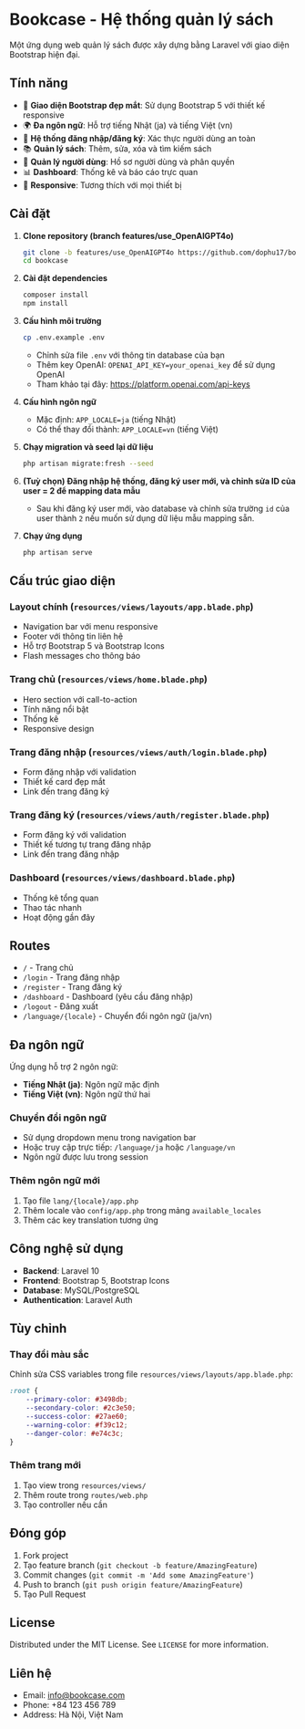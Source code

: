 # Bookcase - Hệ thống quản lý sách

Một ứng dụng web quản lý sách được xây dựng bằng Laravel với giao diện Bootstrap hiện đại.

## Tính năng

- 🎨 **Giao diện Bootstrap đẹp mắt**: Sử dụng Bootstrap 5 với thiết kế responsive
- 🌍 **Đa ngôn ngữ**: Hỗ trợ tiếng Nhật (ja) và tiếng Việt (vn)
- 🔐 **Hệ thống đăng nhập/đăng ký**: Xác thực người dùng an toàn
- 📚 **Quản lý sách**: Thêm, sửa, xóa và tìm kiếm sách
- 👥 **Quản lý người dùng**: Hồ sơ người dùng và phân quyền
- 📊 **Dashboard**: Thống kê và báo cáo trực quan
- 📱 **Responsive**: Tương thích với mọi thiết bị

## Cài đặt

1. **Clone repository (branch features/use_OpenAIGPT4o)**
   ```bash
   git clone -b features/use_OpenAIGPT4o https://github.com/dophu17/bookcase.git
   cd bookcase
   ```

2. **Cài đặt dependencies**
   ```bash
   composer install
   npm install
   ```

3. **Cấu hình môi trường**
   ```bash
   cp .env.example .env
   ```
   - Chỉnh sửa file `.env` với thông tin database của bạn
   - Thêm key OpenAI: `OPENAI_API_KEY=your_openai_key` để sử dụng OpenAI
   - Tham khảo tại đây: https://platform.openai.com/api-keys

4. **Cấu hình ngôn ngữ**
   - Mặc định: `APP_LOCALE=ja` (tiếng Nhật)
   - Có thể thay đổi thành: `APP_LOCALE=vn` (tiếng Việt)

5. **Chạy migration và seed lại dữ liệu**
   ```bash
   php artisan migrate:fresh --seed
   ```

6. **(Tuỳ chọn) Đăng nhập hệ thống, đăng ký user mới, và chỉnh sửa ID của user = 2 để mapping data mẫu**
   - Sau khi đăng ký user mới, vào database và chỉnh sửa trường `id` của user thành `2` nếu muốn sử dụng dữ liệu mẫu mapping sẵn.

7. **Chạy ứng dụng**
   ```bash
   php artisan serve
   ```

## Cấu trúc giao diện

### Layout chính (`resources/views/layouts/app.blade.php`)
- Navigation bar với menu responsive
- Footer với thông tin liên hệ
- Hỗ trợ Bootstrap 5 và Bootstrap Icons
- Flash messages cho thông báo

### Trang chủ (`resources/views/home.blade.php`)
- Hero section với call-to-action
- Tính năng nổi bật
- Thống kê
- Responsive design

### Trang đăng nhập (`resources/views/auth/login.blade.php`)
- Form đăng nhập với validation
- Thiết kế card đẹp mắt
- Link đến trang đăng ký

### Trang đăng ký (`resources/views/auth/register.blade.php`)
- Form đăng ký với validation
- Thiết kế tương tự trang đăng nhập
- Link đến trang đăng nhập

### Dashboard (`resources/views/dashboard.blade.php`)
- Thống kê tổng quan
- Thao tác nhanh
- Hoạt động gần đây

## Routes

- `/` - Trang chủ
- `/login` - Trang đăng nhập
- `/register` - Trang đăng ký
- `/dashboard` - Dashboard (yêu cầu đăng nhập)
- `/logout` - Đăng xuất
- `/language/{locale}` - Chuyển đổi ngôn ngữ (ja/vn)

## Đa ngôn ngữ

Ứng dụng hỗ trợ 2 ngôn ngữ:
- **Tiếng Nhật (ja)**: Ngôn ngữ mặc định
- **Tiếng Việt (vn)**: Ngôn ngữ thứ hai

### Chuyển đổi ngôn ngữ
- Sử dụng dropdown menu trong navigation bar
- Hoặc truy cập trực tiếp: `/language/ja` hoặc `/language/vn`
- Ngôn ngữ được lưu trong session

### Thêm ngôn ngữ mới
1. Tạo file `lang/{locale}/app.php`
2. Thêm locale vào `config/app.php` trong mảng `available_locales`
3. Thêm các key translation tương ứng

## Công nghệ sử dụng

- **Backend**: Laravel 10
- **Frontend**: Bootstrap 5, Bootstrap Icons
- **Database**: MySQL/PostgreSQL
- **Authentication**: Laravel Auth

## Tùy chỉnh

### Thay đổi màu sắc
Chỉnh sửa CSS variables trong file `resources/views/layouts/app.blade.php`:

```css
:root {
    --primary-color: #3498db;
    --secondary-color: #2c3e50;
    --success-color: #27ae60;
    --warning-color: #f39c12;
    --danger-color: #e74c3c;
}
```

### Thêm trang mới
1. Tạo view trong `resources/views/`
2. Thêm route trong `routes/web.php`
3. Tạo controller nếu cần

## Đóng góp

1. Fork project
2. Tạo feature branch (`git checkout -b feature/AmazingFeature`)
3. Commit changes (`git commit -m 'Add some AmazingFeature'`)
4. Push to branch (`git push origin feature/AmazingFeature`)
5. Tạo Pull Request

## License

Distributed under the MIT License. See `LICENSE` for more information.

## Liên hệ

- Email: info@bookcase.com
- Phone: +84 123 456 789
- Address: Hà Nội, Việt Nam
